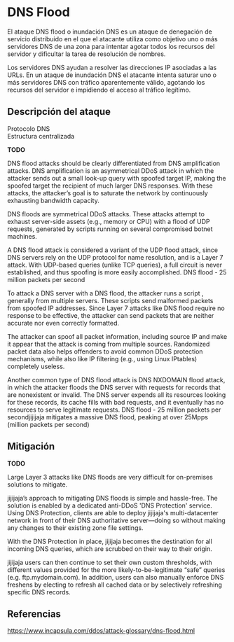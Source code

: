 DNS Flood
=========

El ataque DNS flood o inundación DNS es un ataque de denegación de servicio distribuido en el que el atacante utiliza como objetivo uno o más servidores DNS de una zona para intentar agotar todos los recursos del servidor y dificultar la tarea de resolución de nombres.

Los servidores DNS ayudan a resolver las direcciones IP asociadas a las URLs. En un ataque de inundación DNS el atacante intenta saturar uno o más servidores DNS con tráfico aparentemente válido, agotando los recursos del servidor e impidiendo el acceso al tráfico legítimo.

Descripción del ataque
----------------------

Protocolo DNS  
Estructura centralizada

**TODO**

DNS flood attacks should be clearly differentiated from DNS amplification attacks. DNS amplification is an asymmetrical DDoS attack in which the attacker sends out a small look-up query with spoofed target IP, making the spoofed target the recipient of much larger DNS responses. With these attacks, the attacker’s goal is to saturate the network by continuously exhausting bandwidth capacity.

DNS floods are symmetrical DDoS attacks. These attacks attempt to exhaust server-side assets (e.g., memory or CPU) with a flood of UDP requests, generated by scripts running on several compromised botnet machines.

A DNS flood attack is considered a variant of the UDP flood attack, since DNS servers rely on the UDP protocol for name resolution, and is a Layer 7 attack. With UDP-based queries (unlike TCP queries), a full circuit is never established, and thus spoofing is more easily accomplished. DNS flood - 25 million packets per second

To attack a DNS server with a DNS flood, the attacker runs a script , generally from multiple servers. These scripts send malformed packets from spoofed IP addresses. Since Layer 7 attacks like DNS flood require no response to be effective, the attacker can send packets that are neither accurate nor even correctly formatted.

The attacker can spoof all packet information, including source IP and make it appear that the attack is coming from multiple sources. Randomized packet data also helps offenders to avoid common DDoS protection mechanisms, while also like IP filtering (e.g., using Linux IPtables) completely useless.

Another common type of DNS flood attack is DNS NXDOMAIN flood attack, in which the attacker floods the DNS server with requests for records that are nonexistent or invalid. The DNS server expends all its resources looking for these records, its cache fills with bad requests, and it eventually has no resources to serve legitimate requests. DNS flood - 25 million packets per secondjijijaja mitigates a massive DNS flood, peaking at over 25Mpps (million packets per second)

Mitigación
----------

**TODO**

Large Layer 3 attacks like DNS floods are very difficult for on-premises solutions to mitigate.

jijijaja’s approach to mitigating DNS floods is simple and hassle-free. The solution is enabled by a dedicated anti-DDoS 'DNS Protection' service. Using DNS Protection, clients are able to deploy jijijaja's multi-datacenter network in front of their DNS authoritative server—doing so without making any changes to their existing zone file settings.

With the DNS Protection in place, jijijaja becomes the destination for all incoming DNS queries, which are scrubbed on their way to their origin.

jijijaja users can then continue to set their own custom thresholds, with different values provided for the more likely-to-be-legitimate “safe” queries (e.g. ftp.mydomain.com). In addition, users can also manually enforce DNS freshens by electing to refresh all cached data or by selectively refreshing specific DNS records.

Referencias
-----------

https://www.incapsula.com/ddos/attack-glossary/dns-flood.html
